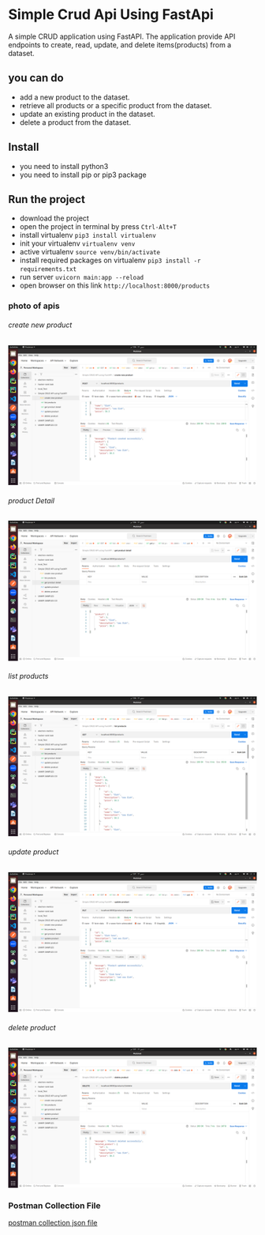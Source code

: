 # Simple Crud Api Using FastApi

A simple CRUD application using  FastAPI. The application provide API
endpoints to create, read, update, and delete items(products) from a dataset.

## you can do 

* add a new product to the dataset.
* retrieve all products or a specific product from the dataset.
* update an existing product in the dataset.
* delete a product from the dataset.

## Install

* you need to install python3
* you need to install pip or pip3 package


## Run the project

* download the project 
* open the project in terminal by press `Ctrl-Alt+T`
* install virtualenv `pip3 install virtualenv` 
* init your virtualenv `virtualenv venv` 
* active virtualenv `source venv/bin/activate`
* install required packages on virtualenv `pip3 install -r requirements.txt`
* run server `uvicorn main:app --reload`
* open browser on this link `http://localhost:8000/products`


### photo of apis

###### create new product
![alt text](https://github.com/Mohamed-awad/simple_crud_api_using_fastapi/blob/main/images/create_product.png)

###### product Detail
![alt text](https://github.com/Mohamed-awad/simple_crud_api_using_fastapi/blob/main/images/product_detail.png)

###### list products
![alt text](https://github.com/Mohamed-awad/simple_crud_api_using_fastapi/blob/main/images/list_products.png)

###### update product
![alt text](https://github.com/Mohamed-awad/simple_crud_api_using_fastapi/blob/main/images/update_product.png)

###### delete product
![alt text](https://github.com/Mohamed-awad/simple_crud_api_using_fastapi/blob/main/images/delete_product.png)


### Postman Collection File
[postman collection json file](https://github.com/Mohamed-awad/simple_crud_api_using_fastapi/blob/main/postman.postman_collection.json)